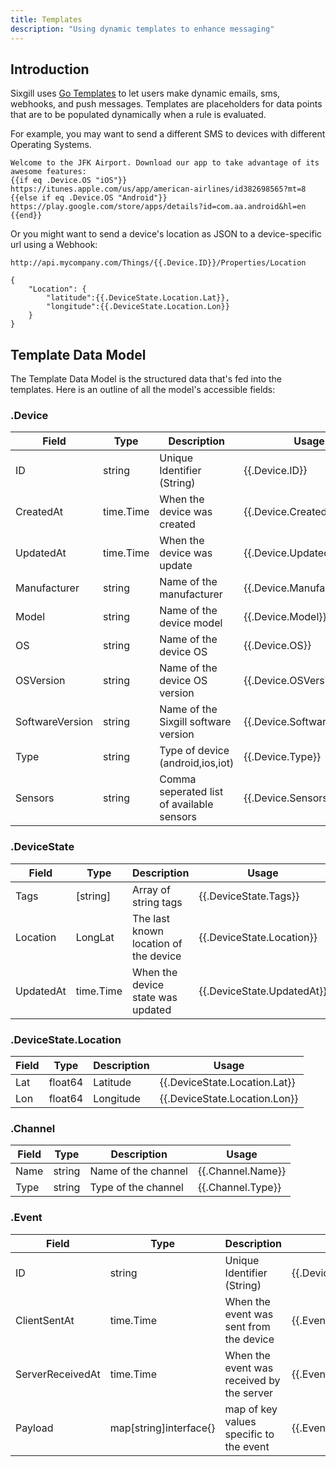 ```yaml
---
title: Templates
description: "Using dynamic templates to enhance messaging"
---
```


## Introduction

Sixgill uses [Go Templates](https://golang.org/pkg/html/template/) to let users make dynamic emails, sms, webhooks, and push messages. Templates are placeholders for data points that are to be populated dynamically when a rule is evaluated.

For example, you may want to send a different SMS to devices with different Operating Systems.

```
Welcome to the JFK Airport. Download our app to take advantage of its awesome features:
{{if eq .Device.OS "iOS"}}
https://itunes.apple.com/us/app/american-airlines/id382698565?mt=8
{{else if eq .Device.OS "Android"}}
https://play.google.com/store/apps/details?id=com.aa.android&hl=en
{{end}}
```

Or you might want to send a device's location as JSON to a device-specific url using a Webhook:

```
http://api.mycompany.com/Things/{{.Device.ID}}/Properties/Location
```

```
{
    "Location": {
        "latitude":{{.DeviceState.Location.Lat}},
        "longitude":{{.DeviceState.Location.Lon}}
    }
}
```

## Template Data Model

The Template Data Model is the structured data that's fed into the templates. Here is an outline of all the model's accessible fields:

### .Device

Field|Type|Description|Usage
-|-|-|-
ID| string | Unique Identifier (String) | {{.Device.ID}}
CreatedAt | time.Time | When the device was created | {{.Device.CreatedAt}}
UpdatedAt | time.Time | When the device was update | {{.Device.UpdatedAt}}
Manufacturer | string | Name of the manufacturer | {{.Device.Manufacturer}}
Model | string | Name of the device model | {{.Device.Model}}
OS | string | Name of the device OS | {{.Device.OS}}
OSVersion | string | Name of the device OS version | {{.Device.OSVersion}} 
SoftwareVersion | string | Name of the Sixgill software version | {{.Device.SoftwareVersion}}
Type | string | Type of device (android,ios,iot) | {{.Device.Type}}
Sensors| string | Comma seperated list of available sensors | {{.Device.Sensors}}

### .DeviceState

Field|Type|Description|Usage
-|-|-|-
Tags | [string] | Array of string tags | {{.DeviceState.Tags}}
Location | LongLat | The last known location of the device | {{.DeviceState.Location}}
UpdatedAt | time.Time | When the device state was updated | {{.DeviceState.UpdatedAt}}

### .DeviceState.Location

Field|Type|Description|Usage
-|-|-|-
Lat | float64 | Latitude | {{.DeviceState.Location.Lat}}
Lon | float64 | Longitude | {{.DeviceState.Location.Lon}}

### .Channel

Field|Type|Description|Usage
-|-|-|-
Name | string | Name of the channel | {{.Channel.Name}}
Type | string | Type of the channel | {{.Channel.Type}}

### .Event

Field|Type|Description|Usage
-|-|-|-
ID| string | Unique Identifier (String) | {{.Device.String}}
ClientSentAt | time.Time | When the event was sent from the device | {{.Event.ClientSentAt}}
ServerReceivedAt | time.Time | When the event was received by the server | {{.Event.ServerReceivedAt}}
Payload | map[string]interface{} | map of key values specific to the event | {{.Event.Payload}}
    
